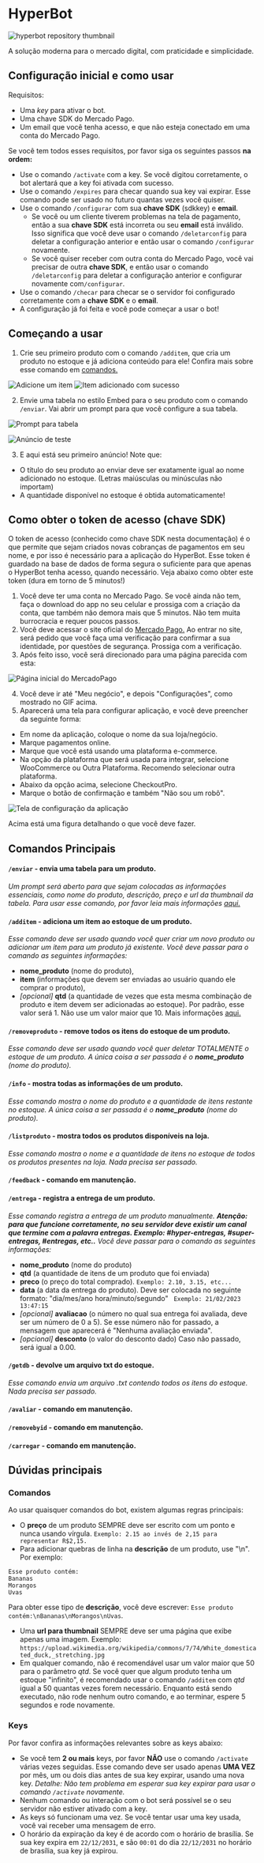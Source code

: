 # HyperBot

![hyperbot repository thumbnail](hyperui.png)

A solução moderna para o mercado digital, com praticidade e simplicidade.


## Configuração inicial e como usar

Requisitos:

- Uma *key* para ativar o bot.
- Uma chave SDK do Mercado Pago.
- Um email que você tenha acesso, e que não esteja conectado em uma conta do Mercado Pago.

Se você tem todos esses requisitos, por favor siga os seguintes passos **na ordem:**

- Use o comando `/activate` com a key. Se você digitou corretamente, o bot alertará que a key foi ativada com sucesso.
- Use o comando `/expires` para checar quando sua key vai expirar. Esse comando pode ser usado no futuro quantas vezes você quiser.
- Use o comando `/configurar` com sua **chave SDK** (sdkkey) e **email**.
  - Se você ou um cliente tiverem problemas na tela de pagamento, então a sua **chave SDK** está incorreta ou seu **email** está inválido. Isso significa que você deve usar o comando `/deletarconfig` para deletar a configuração anterior e então usar o comando `/configurar` novamente.
  - Se você quiser receber com outra conta do Mercado Pago, você vai precisar de outra **chave SDK**, e então usar o comando `/deletarconfig` para deletar a configuração anterior  e configurar novamente com`/configurar`.
-  Use o comando `/checar` para checar se o servidor foi configurado corretamente com a **chave SDK** e o **email**.
- A configuração já foi feita e você pode começar a usar o bot!

## Começando a usar

1. Crie seu primeiro produto com o comando `/additem`, que cria um produto no estoque e já adiciona conteúdo para ele! Confira mais sobre esse comando em [comandos.](#comandos-principais)

![Adicione um item](additem.png)
![Item adicionado com sucesso](additemresult.png)

2. Envie uma tabela no estilo Embed para o seu produto com o comando `/enviar`. Vai abrir um prompt para que você configure a sua tabela.

![Prompt para tabela](tabelapreenchida.png)

![Anúncio de teste](anuncioteste.png)

3. E aqui está seu primeiro anúncio! Note que:
 - O título do seu produto ao enviar deve ser exatamente igual ao nome adicionado no estoque. (Letras maiúsculas ou minúsculas não importam)
 - A quantidade disponível no estoque é obtida automaticamente!

## Como obter o token de acesso (chave SDK)

O token de acesso (conhecido como chave SDK nesta documentação) é o que permite que sejam criados novas cobranças de pagamentos em seu nome, e por isso é necessário para a aplicação do HyperBot. Esse token é guardado na base de dados de forma segura o suficiente para que apenas o HyperBot tenha acesso, quando necessário. Veja abaixo como obter este token (dura em torno de 5 minutos!)

1. Você deve ter uma conta no Mercado Pago. Se você ainda não tem, faça o download do app no seu celular e prossiga com a criação da conta, que também não demora mais que 5 minutos. Não tem muita burrocracia e requer poucos passos.
2. Você deve acessar o site oficial do [Mercado Pago.](https://www.mercadopago.com.br/home) Ao entrar no site, será pedido que você faça uma verificação para confirmar a sua identidade, por questões de segurança. Prossiga com a verificação.
3. Após feito isso, você será direcionado para uma página parecida com esta:
   
![Página inicial do MercadoPago](tutorial_pt3.gif)

4. Você deve ir até "Meu negócio", e depois "Configurações", como mostrado no GIF acima.
5. Aparecerá uma tela para configurar aplicação, e você deve preencher da seguinte forma:
  - Em nome da aplicação, coloque o nome da sua loja/negócio.
  - Marque pagamentos online.
  - Marque que você está usando uma plataforma e-commerce.
  - Na opção da plataforma que será usada para integrar, selecione WooCommerce ou Outra Plataforma. Recomendo selecionar outra plataforma.
  - Abaixo da opção acima, selecione CheckoutPro.
  - Marque o botão de confirmação e também "Não sou um robô".

![Tela de configuração da aplicação](tutorial_pt5.png)

Acima está uma figura detalhando o que você deve fazer.

## Comandos Principais

#### `/enviar` - envia uma tabela para um produto. 
*Um prompt será aberto para que sejam colocadas as informações essenciais, como nome do produto, descrição, preço e url da thumbnail da tabela. 
Para usar esse comando, por favor leia mais informações [aqui.](#dúvidas-principais)*

#### `/additem` - adiciona um item ao estoque de um produto.
*Esse comando deve ser usado quando você quer criar um novo produto ou adicionar um item para um produto já existente. Você deve passar para o comando as seguintes informações:*
- **nome_produto** (nome do produto), 
- **item** (informações que devem ser enviadas ao usuário quando ele comprar o produto),
- *[opcional]* **qtd** (a quantidade de vezes que esta mesma combinação de produto e item devem ser adicionadas ao estoque). Por padrão, esse valor será 1. Não use um valor maior que 10. Mais informações [aqui.](#dúvidas-principais)

#### `/removeproduto` - remove todos os itens do estoque de um produto.

*Esse comando deve ser usado quando você quer deletar TOTALMENTE o estoque de um produto. A única coisa a ser passada é o **nome_produto** (nome do produto).*

#### `/info` - mostra todas as informações de um produto.

*Esse comando mostra o nome do produto e a quantidade de itens restante no estoque. A única coisa a ser passada é o **nome_produto** (nome do produto).*

#### `/listproduto` - mostra todos os produtos disponíveis na loja.

*Esse comando mostra o nome e a quantidade de itens no estoque de todos os produtos presentes na loja. Nada precisa ser passado.*

#### `/feedback` - comando em manutenção.

#### `/entrega` - registra a entrega de um produto.

*Esse comando registra a entrega de um produto manualmente. 
**Atenção: para que funcione corretamente, no seu servidor deve existir um canal que termine com a palavra entregas. Exemplo: #hyper-entregas, #super-entregas, #entregas, etc..*** 
*Você deve passar para o comando as seguintes informações:*

- **nome_produto** (nome do produto)
- **qtd** (a quantidade de itens de um produto que foi enviada)
- **preco** (o preço do total comprado). `Exemplo: 2.10, 3.15, etc...`
- **data** (a data da entrega do produto). Deve ser colocada no seguinte formato: "dia/mes/ano hora/minuto/segundo"
` Exemplo: 21/02/2023 13:47:15`
- *[opcional]* **avaliacao** (o número no qual sua entrega foi avaliada, deve ser um número de 0 a 5). Se esse número não for passado, a mensagem que aparecerá é "Nenhuma avaliação enviada".
- *[opcional]* **desconto** (o valor do desconto dado) Caso não passado, será igual a 0.00.

#### `/getdb` - devolve um arquivo txt do estoque.

*Esse comando envia um arquivo .txt contendo todos os itens do estoque. Nada precisa ser passado.*

#### `/avaliar` - comando em manutenção.
#### `/removebyid` - comando em manutenção.
#### `/carregar` - comando em manutenção.

## Dúvidas principais 

### Comandos
Ao usar quaisquer comandos do bot, existem algumas regras principais:

- O **preço** de um produto SEMPRE deve ser escrito com um ponto e nunca usando vírgula. `Exemplo: 2.15 ao invés de 2,15 para representar R$2,15.`
- Para adicionar quebras de linha na **descrição** de um produto, use "\n". 
Por exemplo:
```
Esse produto contém:
Bananas
Morangos
Uvas
```
Para obter esse tipo de **descrição**, você deve escrever: 
`Esse produto contém:\nBananas\nMorangos\nUvas`.

- Uma **url para thumbnail** SEMPRE deve ser uma página que exibe apenas uma imagem. Exemplo: `https://upload.wikimedia.org/wikipedia/commons/7/74/White_domesticated_duck,_stretching.jpg`
- Em qualquer comando, não é recomendável usar um valor maior que 50 para o parâmetro *qtd*. Se você quer que algum produto tenha um estoque "infinito", é recomendado usar o comando `/additem` com *qtd* igual a 50 quantas vezes forem necessário. Enquanto está sendo executado, não rode nenhum outro comando, e ao terminar, espere 5 segundos e rode novamente.
### Keys
Por favor confira as informações relevantes sobre as keys abaixo:
- Se você tem **2 ou mais** keys, por favor **NÃO** use o comando `/activate` várias vezes seguidas. Esse comando deve ser usado apenas **UMA VEZ** por mês, um ou dois dias antes de sua key expirar, usando uma nova key. *Detalhe: Não tem problema em esperar sua key expirar para usar o comando `/activate` novamente.*
- Nenhum comando ou interação com o bot será possível se o seu servidor não estiver ativado com a key.
- As keys só funcionam uma vez. Se você tentar usar uma key usada, você vai receber uma mensagem de erro.
- O horário da expiração da key é de acordo com o horário de brasília. Se sua key expira em `22/12/2031`, e são `00:01` do dia `22/12/2031` no horário de brasília, sua key já expirou.
